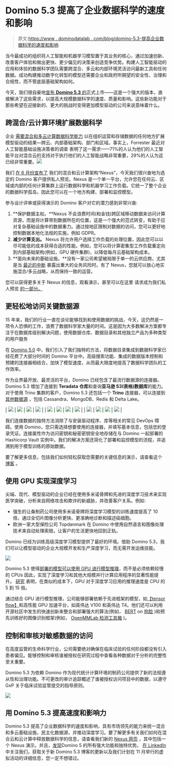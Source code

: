 # Domino 5.3 提高了企业数据科学的速度和影响

> 原文:[https://www . dominodatalab . com/blog/domino-5.3-提高企业数据科学的速度和影响](https://www.dominodatalab.com/blog/domino-5.3-increases-the-speed-and-impact-of-enterprise-data-science)

当今最成功的组织将人工智能和机器学习模型置于其业务的核心，通过加速创新、改善客户体验和做出更快、更少偏见的决策来创造竞争优势。构建人工智能驱动的应用和体验的数据科学团队需要跨混合、多云和内部环境灵活访问最新工具和任何数据。成功构建推动数字化转型的模型还需要企业和政府所期望的安全性、治理和合规性，而不管底层基础架构如何。

今天，我们很自豪地[宣布 **Domino 5.3** 的](/news/domino-5.3-unleashes-hybrid-and-multi-cloud-data-science-at-scale)正式上市——这是一个强大的版本，直接解决了这些需求，以提高大规模数据科学的速度、质量和影响。这些新功能对于那些希望在迎接新的、更大的挑战时变得更加模型驱动的公司来说意味着什么。

## 跨混合/云计算环境扩展数据科学

企业 [需要混合和多云计算数据科学能力](https://www.dominodatalab.com/blog/why-hybrid-cloud-is-the-next-frontier-for-scaling-enterprise-data-science) 以在组织运营和存储数据的任何地方扩展模型驱动的结果—跨云、内部基础架构、部门和区域。事实上，Forrester 最近对人工智能基础设施决策者的调查 表明了这一需求——71%的人认为他们的人工智能平台对混合云的支持对于执行他们的人工智能战略非常重要，29%的人认为这已经非常重要。![](../Images/7b91a34d3458c30b748c6559a57b319c.png)

我们 [在 6 月份宣布了](https://www.dominodatalab.com/news/domino-data-lab-announces-hybrid-mlops-architecture-to-future-proof-model-driven-business-at-scale) 我们的混合和云计算架构“Nexus”，今天我们很兴奋地为选定的 Domino 客户提供私人预览。Nexus 是一个单一平台，允许您在任何云、区域或内部的任何计算集群上运行数据科学和机器学习工作负载。它统一了整个企业的数据科学孤岛，因此您可以在一个地方构建、部署和监控模型。

参与设计评审或获得演示的 Domino 客户对它的潜力感到非常兴奋:

1.  **保护数据主权。**Nexus 不会浪费时间(和金钱)跨区域移动数据来访问计算资源，而是将计算带到数据所在的位置，这是一个强大的范式转变，有助于应对复杂基础设施中的数据重力。通过按地区限制对数据的访问，您可以更好地控制数据本地化法规的实施，例如 GDPR。
2.  **减少计算支出。** Nexus 将允许用户选择工作负载的处理位置，因此您可以以尽可能低的成本获得合适的性能。例如，您可以将计算密集型工作负载重定向到内部基础架构(例如，GPU 硬件集群)，以降低每月云基础架构成本。
3.  **面向未来的基础设施。**没有一家公司希望被局限于单一的云供应商，尤其是当 [最近的中断](https://www.theregister.com/2022/08/22/google_oracle_heatstroke/) 暴露出重大的业务风险时。有了 Nexus，您就可以放心地实施混合/多云战略，从而保持一致的运营。

您可以获得更多关于 Nexus 的信息，观看演示，甚至可以在这里 请求成为我们私人预览 [的一部分。](https://www.dominodatalab.com/nexus)

## 更轻松地访问关键数据源

15 年来，我们的行业一直在谈论能够找到和使用数据的挑战，今天，这仍然是一项令人恐惧的工作，浪费了数据科学家大量的时间。这是因为大多数解决方案都专注于在数据库级别解决问题，使用数据仓库、数据目录和其他独立产品为多种类型的用户服务

在 [Domino 5.0](https://www.dominodatalab.com/blog/whats-new-in-domino-5.0) 中，我们引入了我们独特的方法，将数据目录集成到数据科学家已经花费了大部分时间的 Domino 平台中。高级搜索功能、集成的数据版本控制和预建的连接器相结合，加快了模型速度，从而最大限度地提高了数据科学团队的工作效率。

作为业界最开放、最灵活的平台，Domino 已经包含了最流行数据源的连接器。Domino 5.3 增加了连接到 **Teradata 仓库**和查询**亚马逊 S3(表格)数据库**的能力。对于使用 Trino 集群的客户，Domino 5.3 还包括一个 **Trino** 连接器，可以连接到 [其他数据源](https://trino.io/docs/current/connector.html) ，包括 Cassandra、MongoDB、Redis 和 Delta Lake。

| ![](../Images/14b8284f9d792ffbdbf04814f5d638b5.png) | ![](../Images/0e28c6f9b9392667bc2ab9958c41643f.png) | ![](../Images/78f957f26bf2802f921d20b33d304049.png) | ![](../Images/5f905f20928c2757495dc3c5cb7297cc.png) |
| ![](../Images/a6002d5e8cd0bd230e02fb9cabfff47c.png) | ![](../Images/3a48cfbd2dc8dcb3e9cabaa9ff044fd1.png) | ![](../Images/d9ccf06c7c38a539f4cadac1ca701093.png) | ![](../Images/71275c674d9dad09fccccc6d387e4244.png) |
| ![](../Images/5aebe2722c414f4afc042011a89316f4.png) | ![](../Images/0ab8cb42b4dcf9725407f0426239e5c2.png) | ![](../Images/1720364f3f13ad775f1da00a9759b908.png) | ![](../Images/49a7115fba61167205ef0ab65d9383e4.png) |

我们连接数据的独特方法消除了与安装驱动程序、库等相关的常见 DevOps 障碍。使用 Domino，您只需选择想要使用的连接器，并填写基本信息，包括您的登录凭证。连接属性作为访问密钥和秘密密钥安全地存储在与 Domino 一起部署的 Hashicorp Vault 实例中。我们的解决方案还简化了部署和监控模型的流程，并追溯到用于模型训练的原始数据。

要了解更多信息，包括我们如何轻松获取您需要的关键信息的演示，请查看这个 [博客](https://www.dominodatalab.com/blog/data-connectors) 。

## 使用 GPU 实现深度学习

尖端、现代、模型驱动的企业已经在使用多米诺骨牌和先进的深度学习技术来实现医学突破，分析来自网络攻击和欺诈的新威胁，并改善客户关系。例如:

*   强生的让桑制药公司使用多米诺骨牌将深度学习模型的训练速度提高了 10 倍，通过全切片图像分析更快、更准确地诊断和描述癌细胞。
*   欧洲一家大型保险公司 Topdanmark 在 Domino 中使用自然语言和图像处理技术来自动处理索赔[](https://www.dominodatalab.com/customers/topdanmark)，让客户的生活更快地回到正轨。

Domino 已经为训练高级深度学习模型提供了最好的环境。借助 Domino 5.3，我们可以让模型驱动的企业大规模开发和生产深度学习，而无需开发运维技能。

![](../Images/6e26576a1338623421a2c151ea8b4a11.png)

Domino 5.3 使得[部署的模型可以使用 GPU 进行模型推理](/blog/how-to-use-gpus-in-domino-to-operationalize-deep-learning-inference)，而不是必须依赖较慢的 CPUs 因此，实现了深度学习和其他大规模并行计算应用程序的显著性能提升。 [研究](https://azure.microsoft.com/en-us/blog/gpus-vs-cpus-for-deployment-of-deep-learning-models/) 表明，在类似的成本下，GPU 对于深度学习应用的推理速度是 CPU 的 5 到 15 倍。

通过结合 GPU 进行模型推理，公司能够部署依赖于先进框架的模型，如[【tensor flow】](https://blog.tensorflow.org/2018/04/speed-up-tensorflow-inference-on-gpus-tensorRT.html)和高性能 GPU 加速平台，如英伟达 V100 和英伟达 T4。他们还可以利用开源社区中发生的快速创新来整合和部署强大的算法(例如， [BERT](https://huggingface.co/docs/transformers/model_doc/bert) on [抱脸](https://huggingface.co/) )和预先训练好的图像识别框架(例如， [OpenMMLab 检测工具箱](https://github.com/open-mmlab/mmdetection) )。

## 控制和审核对敏感数据的访问

在高度监管的生命科学行业，公司需要绝对确保在临床试验的任何阶段都没有引入患者偏见。能够控制和审核谁被授权在研究过程中查看各种数据对于分析的完整性至关重要。

Domino 5.3 为依赖 Domino 作为现代统计计算环境[](https://www.dominodatalab.com/solutions/life-sciences-sce)的制药公司提供了新的法规遵从性和治理功能。不可更改的审计追踪概述了谁被授权访问项目中的数据，以遵守 GxP 关于临床试验监管提交的指导原则。

![](../Images/a3240147a020462f7523bd5caa7098f8.png)

## 用 Domino 5.3 提高速度和影响力

Domino 5.3 提高了企业数据科学的速度和影响，具有市场领先的能力来统一混合和多云基础设施，民主化数据源，并推动深度学习。要了解更多有关我们如何在混合云和云计算中释放数据科学的信息，请查看我们新的 [Nexus 网页](https://www.dominodatalab.com/nexus) ，其中包括一个 Nexus 演示。并且，[发现](/resources/introducing-domino-5.0)Domino 5 的所有强大功能和独特优势。 [在 LinkedIn](https://www.linkedin.com/company/domino-data-lab/) 中关注我们，获取关于新 Domino 5.3 博客的更新以及我们计划在 11 月举行的虚拟活动的详细信息，您一定不想错过。